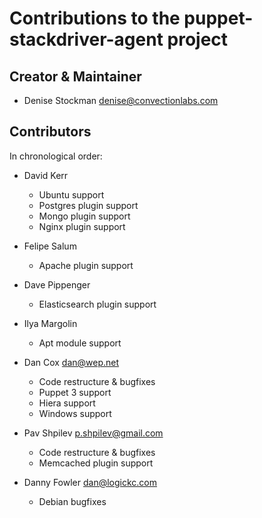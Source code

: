 # Contributions to the puppet-stackdriver-agent project

## Creator & Maintainer

* Denise Stockman <denise@convectionlabs.com>


## Contributors

In chronological order:

* David Kerr
    * Ubuntu support
    * Postgres plugin support
    * Mongo plugin support
    * Nginx plugin support

* Felipe Salum
    * Apache plugin support

* Dave Pippenger
    * Elasticsearch plugin support

* Ilya Margolin
    * Apt module support

* Dan Cox <dan@wep.net>
    * Code restructure & bugfixes
    * Puppet 3 support
    * Hiera support
    * Windows support

* Pav Shpilev <p.shpilev@gmail.com>
    * Code restructure & bugfixes
    * Memcached plugin support

* Danny Fowler <dan@logickc.com>
    * Debian bugfixes
